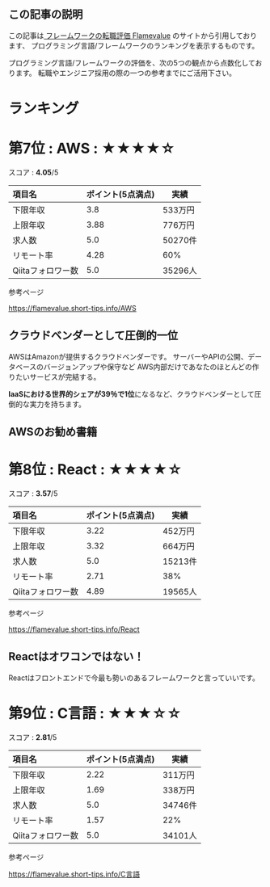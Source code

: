 <!--
title:   フレームワーク/プログラミング言語 ランキングTop15
tags:    FlameValue,テスト
id:      31ea4dbecb1634fe70dc
private: true
-->
## この記事の説明

この記事は<a href="https://flamevalue.short-tips.info/"> フレームワークの転職評価 Flamevalue</a> のサイトから引用しております、
プログラミング言語/フレームワークのランキングを表示するものです。

プログラミング言語/フレームワークの評価を、次の5つの観点から点数化しております。
転職やエンジニア採用の際の一つの参考までにご活用下さい。

# ランキング


# 第7位 : AWS : ★★★★☆

スコア : **4.05**/5

| 項目名            | ポイント(5点満点) | 実績 |
| :---------------- | ----------------- | ---- |
| 下限年収          |     3.8   |       533万円   |
| 上限年収          |     3.88|       776万円    |
| 求人数            |     5.0   |       50270件  |
| リモート率        |     4.28  |       60%    |
| Qiitaフォロワー数 |     5.0|   35296人   |

参考ページ

https://flamevalue.short-tips.info/AWS




## クラウドベンダーとして圧倒的一位

AWSはAmazonが提供するクラウドベンダーです。
サーバーやAPIの公開、データベースのバージョンアップや保守など
AWS内部だけであなたのほとんどの作りたいサービスが完結する。

**IaaSにおける世界的シェアが39％で1位**になるなど、クラウドベンダーとして圧倒的な実力を持ちます。



## AWSのお勧め書籍





# 第8位 : React : ★★★★☆

スコア : **3.57**/5

| 項目名            | ポイント(5点満点) | 実績 |
| :---------------- | ----------------- | ---- |
| 下限年収          |     3.22   |       452万円   |
| 上限年収          |     3.32|       664万円    |
| 求人数            |     5.0   |       15213件  |
| リモート率        |     2.71  |       38%    |
| Qiitaフォロワー数 |     4.89|   19565人   |

参考ページ

https://flamevalue.short-tips.info/React





## Reactはオワコンではない！

Reactはフロントエンドで今最も勢いのあるフレームワークと言っていいです。





# 第9位 : C言語 : ★★★☆☆

スコア : **2.81**/5

| 項目名            | ポイント(5点満点) | 実績 |
| :---------------- | ----------------- | ---- |
| 下限年収          |     2.22   |       311万円   |
| 上限年収          |     1.69|       338万円    |
| 求人数            |     5.0   |       34746件  |
| リモート率        |     1.57  |       22%    |
| Qiitaフォロワー数 |     5.0|   34101人   |

参考ページ

https://flamevalue.short-tips.info/C言語